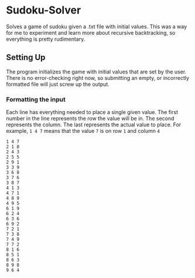 # Sudoku-Solver
Solves a game of sudoku given a .txt file with initial values. This was a way for me to experiment and learn more about recursive backtracking, so everything is pretty rudimentary.

## Setting Up
The program initializes the game with initial values that are set by the user. There is no error-checking right now, so submitting an empty, or incorrectly formatted file will just screw up the output. 

### Formatting the input
Each line has everything needed to place a single given value. The first number in the line represents the row the value will be in. The second represents the column. The last represents the actual value to place. For example, `1 4 7` means that the value `7` is on row `1` and column `4`
```
1 4 7
2 1 8
2 4 3
2 5 5
2 9 1
3 3 9
3 6 8
3 7 6
3 8 7
4 1 3
4 7 1
4 8 9
4 9 5
6 1 9
6 2 4
6 3 6
6 9 2
7 2 1
7 3 8
7 4 9
7 7 2
8 1 6
8 5 1
8 6 3
8 9 8
9 6 4
```
